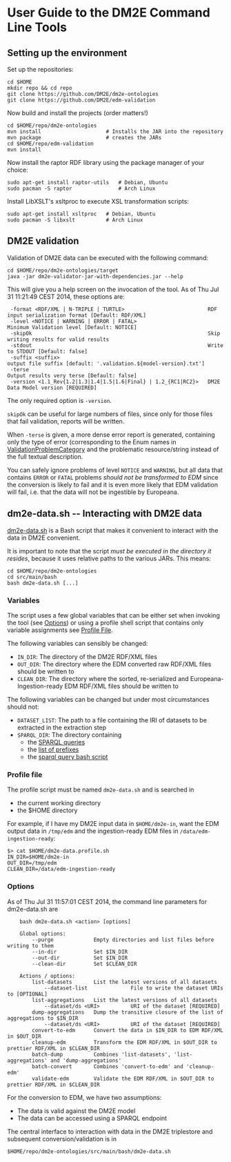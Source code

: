 User Guide to the DM2E Command Line Tools
=========================================

Setting up the environment
--------------------------

Set up the repositories:

```
cd $HOME
mkdir repo && cd repo
git clone https://github.com/DM2E/dm2e-ontologies
git clone https://github.com/DM2E/edm-validation
```

Now build and install the projects (order matters!)

```
cd $HOME/repo/dm2e-ontologies
mvn install                     # Installs the JAR into the repository
mvn package                     # creates the JARs
cd $HOME/repo/edm-validation
mvn install
```

Now install the raptor RDF library using the package manager of your choice:

```
sudo apt-get install raptor-utils   # Debian, Ubuntu
sudo pacman -S raptor               # Arch Linux
```

Install LibXSLT's xsltproc to execute XSL transformation scripts:

```
sudo apt-get install xsltproc   # Debian, Ubuntu
sudo pacman -S libxslt          # Arch Linux
```


DM2E validation
---------------

Validation of DM2E data can be executed with the following command:

```
cd $HOME/repo/dm2e-ontologies/target
java -jar dm2e-validator-jar-with-dependencies.jar --help
```

This will give you a help screen on the invocation of the tool. As of Thu Jul 31 11:21:49 CEST 2014, these options are:

```
 -format <RDF/XML | N-TRIPLE | TURTLE>                           RDF input serialization format [Default: RDF/XML]
 -level <NOTICE | WARNING | ERROR | FATAL>                       Minimum Validation level [Default: NOTICE]
 -skipOk                                                         Skip writing results for valid results
 -stdout                                                         Write to STDOUT [Default: false]
 -suffix <suffix>                                                output file suffix [default: '.validation.${model-version}.txt']
 -terse                                                          Output results very terse [Default: false]
 -version <1.1_Rev{1.2|1.3|1.4|1.5|1.6|Final} | 1.2_{RC1|RC2}>   DM2E Data Model version [REQUIRED]
```

The only required option is `-version`.

`skipOk` can be useful for large numbers of files, since only for those files that fail validation, reports will be written.

When `-terse` is given, a more dense error report is generated, containing only
the type of error (corresponding to the Enum names in
[ValidationProblemCategory](/src/main/java/eu/dm2e/validation/ValidationProblemCategory.java)
and the problematic resource/string instead of the full textual description.

You can safely ignore problems of level `NOTICE` and `WARNING`, but all data that contains `ERROR` or `FATAL` problems *should not be transformed to EDM* since the conversion is likely to fail and it is even more likely that EDM validation will fail, i.e. that the data will not be ingestible by Europeana.

dm2e-data.sh -- Interacting with DM2E data
------------------------------------------

[dm2e-data.sh](/src/main/bash/dm2e-data.sh) is a Bash script that makes it convenient to interact with the data in DM2E convenient.

It is important to note that the script *must be executed in the directory it resides*, because it uses relative paths to the various JARs. This means:

```
cd $HOME/repo/dm2e-ontologies
cd src/main/bash
bash dm2e-data.sh [...]
```

### Variables

The script uses a few global variables that can be either set when invoking the tool (see [Options](#options)) or using a profile shell script that contains only variable assignments see [Profile File](#profile_file).

The following variables can sensibly be changed:

* `IN_DIR`: The directory of the DM2E RDF/XML files
* `OUT_DIR`: The directory where the EDM converted raw RDF/XML files should be written to
* `CLEAN_DIR`: The directory where the sorted, re-serialized and Europeana-Ingestion-ready EDM RDF/XML files should be written to

The following variables can be changed but under most circumstances should not:

* `DATASET_LIST`: The path to a file containing the IRI of datasets to be extracted in the extraction step
* `SPARQL_DIR`: The directory containing
  * the [SPARQL queries](/src/main/resources/sparql-queries)
  * the [list of prefixes](/src/main/resources/sparql-queries/prefixes.rq)
  * the [sparql query bash script](/src/main/resources/sparql-queries/sparql-query.sh)


### Profile file

The profile script must be named `dm2e-data.sh` and is searched in

* the current working directory
* the $HOME directory

For example, if I have my DM2E input data in `$HOME/dm2e-in`, want the EDM output data in `/tmp/edm` and the ingestion-ready EDM files in `/data/edm-ingestion-ready`:

```
$> cat $HOME/dm2e-data.profile.sh
IN_DIR=$HOME/dm2e-in
OUT_DIR=/tmp/edm
CLEAN_DIR=/data/edm-ingestion-ready
```

### Options

As of Thu Jul 31 11:57:01 CEST 2014, the command line parameters for dm2e-data.sh are

```
    bash dm2e-data.sh <action> [options]

    Global options:
        --purge             Empty directories and list files before writing to them
        --in-dir            Set $IN_DIR
        --out-dir           Set $IN_DIR
        --clean-dir         Set $CLEAN_DIR

    Actions / options:
        list-datasets       List the latest versions of all datasets
            --dataset-list              File to write the dataset URIs to [OPTIONAL]
        list-aggregations   List the latest versions of all datasets
            --dataset/ds <URI>          URI of the dataset [REQUIRED]
        dump-aggregations   Dump the transitive closure of the list of aggregations to $IN_DIR
            --dataset/ds <URI>          URI of the dataset [REQUIRED]
        convert-to-edm      Convert the data in $IN_DIR to EDM RDF/XML in $OUT_DIR
        cleanup-edm         Transform the EDM RDF/XML in $OUT_DIR to prettier RDF/XML in $CLEAN_DIR
        batch-dump          Combines 'list-datasets', 'list-aggregations' and 'dump-aggregations'
        batch-convert       Combines 'convert-to-edm' and 'cleanup-edm'
        validate-edm        Validate the EDM RDF/XML in $OUT_DIR to prettier RDF/XML in $CLEAN_DIR

```



For the conversion to EDM, we have two assumptions:

* The data is valid against the DM2E model
* The data can be accessed using a SPARQL endpoint

The central interface to interaction with data in the DM2E triplestore and subsequent conversion/validation is in

```
$HOME/repo/dm2e-ontologies/src/main/bash/dm2e-data.sh
```

